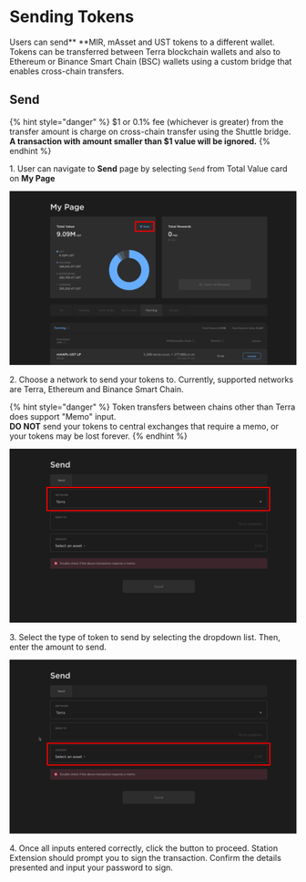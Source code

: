 # Sending Tokens

Users can send** **MIR, mAsset and UST tokens to a different wallet. Tokens can be transferred between Terra blockchain wallets and also to Ethereum or Binance Smart Chain (BSC) wallets using a custom bridge that enables cross-chain transfers.&#x20;

## Send

{% hint style="danger" %}
$1 or 0.1% fee (whichever is greater) from the transfer amount is charge on cross-chain transfer using the Shuttle bridge. \
**A transaction with amount smaller than $1 value will be ignored.**
{% endhint %}

1\. User can navigate to **Send** page by selecting `Send` from Total Value card on **My Page**

![](<../../.gitbook/assets/image (195).png>)

2\. Choose a network to send your tokens to. Currently, supported networks are Terra, Ethereum and Binance Smart Chain.

{% hint style="danger" %}
Token transfers between chains other than Terra does support "Memo" input. \
**DO NOT** send your tokens to central exchanges that require a memo, or your tokens may be lost forever.&#x20;
{% endhint %}

![](<../../.gitbook/assets/image (162).png>)

3\. Select the type of token to send by selecting the dropdown list. Then, enter the amount to send.

![](<../../.gitbook/assets/image (183).png>)

4\. Once all inputs entered correctly, click the button to proceed. Station Extension should prompt you to sign the transaction. Confirm the details presented and input your password to sign.
